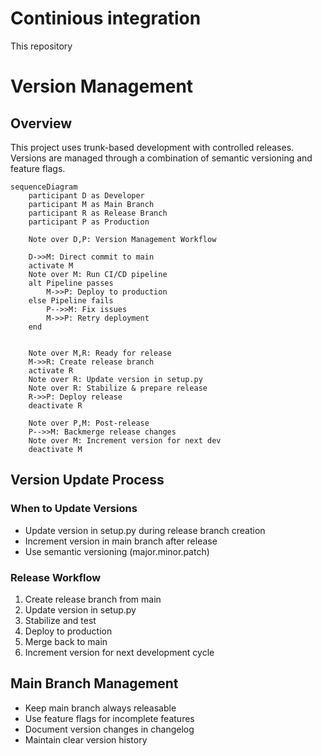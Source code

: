 # Continious integration

This repository 


# Version Management

## Overview
This project uses trunk-based development with controlled releases. Versions are managed through a combination of semantic versioning and feature flags.

```mermaid
sequenceDiagram
    participant D as Developer
    participant M as Main Branch
    participant R as Release Branch
    participant P as Production
    
    Note over D,P: Version Management Workflow
    
    D->>M: Direct commit to main
    activate M
    Note over M: Run CI/CD pipeline
    alt Pipeline passes
        M->>P: Deploy to production
    else Pipeline fails
        P-->>M: Fix issues
        M->>P: Retry deployment
    end
    
    
    Note over M,R: Ready for release
    M->>R: Create release branch
    activate R
    Note over R: Update version in setup.py
    Note over R: Stabilize & prepare release
    R->>P: Deploy release
    deactivate R
    
    Note over P,M: Post-release
    P-->>M: Backmerge release changes
    Note over M: Increment version for next dev
    deactivate M
```

## Version Update Process
### When to Update Versions
- Update version in setup.py during release branch creation
- Increment version in main branch after release
- Use semantic versioning (major.minor.patch)

### Release Workflow
1. Create release branch from main
2. Update version in setup.py
3. Stabilize and test
4. Deploy to production
5. Merge back to main
6. Increment version for next development cycle

## Main Branch Management
- Keep main branch always releasable
- Use feature flags for incomplete features
- Document version changes in changelog
- Maintain clear version history